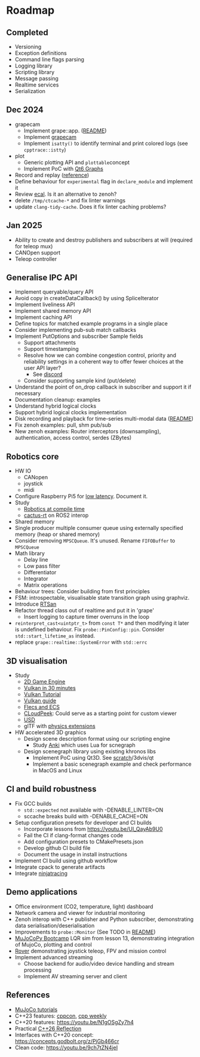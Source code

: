 # Roadmap

## Completed

- Versioning
- Exception definitions
- Command line flags parsing
- Logging library
- Scripting library
- Message passing
- Realtime services
- Serialization

## Dec 2024

- grapecam
  - Implement grape::app. ([README](../modules/common/app/README.md))
  - Implement [grapecam](https://github.com/cvilas/grapecam)
  - Implement `isatty()` to identify terminal and print colored logs (see `cpptrace::istty`)
- plot
  - Generic plotting API and `plottable`concept
  - Implement PoC with [Qt6 Graphs](https://doc.qt.io/qt-6/qtgraphs-index.html)
- Record and replay ([reference](https://github.com/basis-robotics/basis/tree/main/cpp/recorder))
- Define behaviour for `experimental` flag in `declare_module` and implement it
- Review [ecal](https://github.com/eclipse-ecal/ecal). Is it an alternative to zenoh?
- delete `/tmp/ctcache-*` and fix linter warnings
- update `clang-tidy-cache`. Does it fix linter caching problems?

## Jan 2025

- Ability to create and destroy publishers and subscribers at will (required for teleop mux)
- CANOpen support
- Teleop controller

## Generalise IPC API

- Implement queryable/query API
- Avoid copy in createDataCallback() by using SpliceIterator
- Implement liveliness API
- Implement shared memory API
- Implement caching API
- Define topics for matched example programs in a single place
- Consider implementing pub-sub match callbacks
- Implement PutOptions and subscriber Sample fields
  - Support attachments
  - Support timestamping
  - Resolve how we can combine congestion control, priority and reliability settings in a coherent way to offer fewer choices at the user API layer?
    - See [discord](https://discord.com/channels/914168414178779197/940584045287460885/1311629493445853206)
  - Consider supporting sample kind (put/delete)
- Understand the point of on_drop callback in subscriber and support it if necessary
- Documentation cleanup: examples
- Understand hybrid logical clocks
- Support hybrid logical clocks implementation
- Disk recording and playback for time-series multi-modal data ([README](../modules/common/recorder/README.md))
- Fix zenoh examples: pull, shm pub/sub
- New zenoh examples: Router interceptors (downsampling), authentication, access control, serdes (ZBytes)
  
## Robotics core

- HW IO
  - CANopen
  - joystick
  - midi
- Configure Raspberry Pi5 for [low latency](https://ubuntu.com/blog/real-time-kernel-tuning). Document it.
- Study
  - [Robotics at compile time](https://youtu.be/Y6AUsB3RUhA)
  - [cactus-rt](https://github.com/cactusdynamics/cactus-rt/) on ROS2 interop
- Shared memory
- Single producer multiple consumer queue using externally specified memory (heap or shared memory)
- Consider removing `MPSCQueue`. It's unused. Rename `FIFOBuffer` to `MPSCQueue`
- Math library
  - Delay line
  - Low pass filter
  - Differentiator
  - Integrator
  - Matrix operations
- Behaviour trees: Consider building from first principles
- FSM: introspectable, visualisable state transition graph using graphviz.
- Introduce [RTSan](https://clang.llvm.org/docs/RealtimeSanitizer.html)
- Refactor thread class out of realtime and put it in 'grape'
  - Insert logging to capture timer overruns in the loop
- `reinterpret_cast<uintptr_t>` from `const T*` and then modifying it later is undefined behaviour. Fix `probe::PinConfig::pin`. Consider `std::start_lifetime_as` instead.
- replace `grape::realtime::SystemError` with `std::errc`

## 3D visualisation

- Study
  - [2D Game Engine](https://pikuma.com/courses/cpp-2d-game-engine-development)
  - [Vulkan in 30 minutes](https://renderdoc.org/vulkan-in-30-minutes.html)
  - [Vulkan Tutorial](https://vulkan-tutorial.com/)
  - [Vulkan guide](https://vkguide.dev/)
  - [Flecs and ECS](https://github.com/SanderMertens/flecs)
  - [CLoudPeek](https://github.com/Geekgineer/CloudPeek/tree/main): Could serve as a starting point for custom viewer
  - [USD](https://developer.nvidia.com/usd#nvidia)
  - glTF with [physics extensions](https://github.com/eoineoineoin/glTF_Physics)
- HW accelerated 3D graphics
  - Design scene description format using our scripting engine
    - Study [Anki](https://github.com/godlikepanos/anki-3d-engine) which uses Lua for scnegraph
  - Design scenegraph library using existing khronos libs
    - Implement PoC using Qt3D. See [scratch](https://github.com/cvilas/scratch)/3dvis/qt
    - Implement a basic scenegraph example and check performance in MacOS and Linux

## CI and build robustness

- Fix GCC builds
  - `std::expected` not available with -DENABLE_LINTER=ON
  - sccache breaks build with -DENABLE_CACHE=ON
- Setup configuration presets for developer and CI builds
  - Incorporate lessons from https://youtu.be/UI_QayAb9U0
  - Fail the CI if clang-format changes code
  - Add configuration presets to CMakePresets.json
  - Develop github CI build file
  - Document the usage in install instructions
- Implement CI build using github workflow  
- Integrate cpack to generate artifacts
- Integrate [ninjatracing](https://github.com/nico/ninjatracing)

## Demo applications

- Office environment (CO2, temperature, light) dashboard
- Network camera and viewer for industrial monitoring
- Zenoh interop with C++ publisher and Python subscriber, demonstrating data serialisation/deserialisation
- Improvements to `probe::Monitor` (See TODO in [README](../modules/probe/monitor/README.md))
- [MuJoCoPy Bootcamp](https://pab47.github.io/mujocopy.html) LQR sim from lesson 13, demonstrating integration of MujoCo, plotting and control
- [Rover](https://github.com/nasa-jpl/open-source-rover) demonstrating joystick teleop, FPV and mission control
- Implement advanced streaming
  - Choose backend for audio/video device handling and stream processing
  - Implement AV streaming server and client

## References

- [MuJoCo tutorials](https://pab47.github.io/mujoco.html)
- C++23 features: [cppcon](https://youtu.be/Cttb8vMuq-Y), [cpp weekly](https://youtu.be/N2HG___9QFI)
- C++20 features: <https://youtu.be/N1gOSgZy7h4>
- Practical [C++26 Reflection](https://youtu.be/cqQ7v6xdZRw)
- Interfaces with C++20 concept: <https://concepts.godbolt.org/z/PjGb466cr>
- Clean code: <https://youtu.be/9ch7tZN4jeI>
